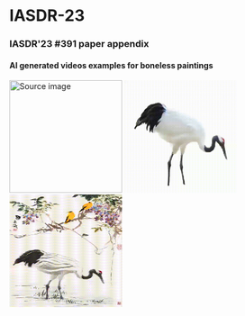# IASDR-23

### IASDR'23 #391 paper appendix

#### AI generated videos examples for boneless paintings


<span style="display:inline-block;">
    <img src="/img/f27ca2560ed8abd1eb16e8317e9cefc.png" width="200" height="200" title="Source image"/>
    <img src="/img/crane1.gif" width="200" height="200" title="Action video"/>
    <img src="/img/cbb.gif" width="200" height="200" title="Output results"/>
</span>

